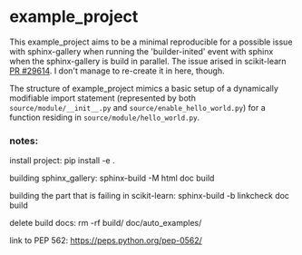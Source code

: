 # example_project

This example_project aims to be a minimal reproducible for a possible issue with sphinx-gallery when running the 'builder-inited' event with sphinx when the sphinx-gallery is build in parallel. The issue arised in scikit-learn [PR #29614](https://github.com/scikit-learn/scikit-learn/pull/29614#issuecomment-2332319250). I don't manage to re-create it in here, though.

The structure of example_project mimics a basic setup of a dynamically modifiable import statement (represented by both `source/module/__init__.py` and `source/enable_hello_world.py`) for a function residing in `source/module/hello_world.py`.


### notes:

install project:
pip install -e .

building sphinx_gallery:
sphinx-build -M html doc build

building the part that is failing in scikit-learn:
sphinx-build -b linkcheck doc build

delete build docs:
rm -rf build/ doc/auto_examples/

link to PEP 562:
https://peps.python.org/pep-0562/
